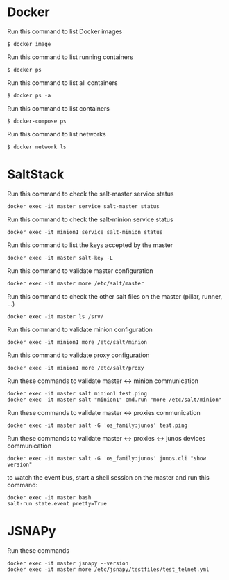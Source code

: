 # Docker

Run this command to list Docker images 
```
$ docker image
```
Run this command to list running containers
```
$ docker ps
```
Run this command to list all containers
```
$ docker ps -a
```
Run this command to list containers
```
$ docker-compose ps
```
Run this command to list networks
```
$ docker network ls
```

# SaltStack

Run this command to check the salt-master service status
``` 
docker exec -it master service salt-master status
```
Run this command to check the salt-minion service status
```
docker exec -it minion1 service salt-minion status
```
Run this command to list the keys accepted by the master
```
docker exec -it master salt-key -L
```
Run this command to validate master configuration
```
docker exec -it master more /etc/salt/master
```
Run this command to check the other salt files on the master (pillar, runner, ...)
```
docker exec -it master ls /srv/
```
Run this command to validate minion configuration 
```
docker exec -it minion1 more /etc/salt/minion
```
Run this command to validate proxy configuration 
```
docker exec -it minion1 more /etc/salt/proxy
```
Run these commands to validate master <-> minion communication
```
docker exec -it master salt minion1 test.ping
docker exec -it master salt "minion1" cmd.run "more /etc/salt/minion"
```
Run these commands to validate master <-> proxies communication
```
docker exec -it master salt -G 'os_family:junos' test.ping
```
Run these commands to validate master <-> proxies <-> junos devices communication
```
docker exec -it master salt -G 'os_family:junos' junos.cli "show version"
```
to watch the event bus, start a shell session on the master and run this command:
```
docker exec -it master bash
salt-run state.event pretty=True
```
# JSNAPy

Run these commands 
``` 
docker exec -it master jsnapy --version
docker exec -it master more /etc/jsnapy/testfiles/test_telnet.yml
```

